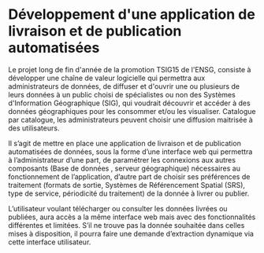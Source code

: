 # Développement d'une application de livraison et de publication automatisées

Le projet long de fin d'année de la promotion TSIG15 de l'ENSG, consiste à développer une chaîne de valeur logicielle qui permettra aux administrateurs de données, de diffuser et d'ouvrir une ou plusieurs de leurs données à un public choisi de spécialistes ou non des Systèmes d'Information Géographique (SIG), qui voudrait découvrir et accéder à des données géographiques pour les consommer et/ou les visualiser. Catalogue par catalogue, les administrateurs peuvent choisir une diffusion maitrisée à des utilisateurs. 

Il s’agit de mettre en place une application de livraison et de publication automatisées de données, sous la forme d’une interface web qui permettra à l’administrateur d’une part, de paramétrer les connexions aux autres composants (Base de données , serveur géographique) nécessaires au fonctionnement de l’application, d’autre part de choisir ses préférences de traitement (formats de sortie, Systèmes de Référencement Spatial (SRS), type de service, périodicité du traitement) de la donnée à livrer ou publier. 

L’utilisateur voulant télécharger ou consulter les données livrées ou publiées, aura accès a la même interface web mais avec des fonctionnalités différentes et limitées. S’il ne trouve pas la donnée souhaitée dans celles mises à disposition, il pourra faire une demande d’extraction dynamique via cette interface utilisateur.


